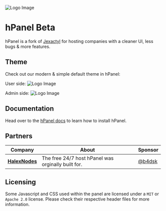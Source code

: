 ![Logo Image](https://cdn.discordapp.com/attachments/987734229469253674/1012682012072628244/jexbanner_1.png)

# hPanel Beta
hPanel is a fork of [Jexactyl](https://jexactyl.com) for hosting companies with a cleaner UI, less bugs & more features.

## Theme
Check out our modern & simple default theme in hPanel:

User side:
![Logo Image](https://cdn.discordapp.com/attachments/987734229469253674/1012679464251043962/unknown.png)

Admin side:
![Logo Image](https://cdn.discordapp.com/attachments/987734229469253674/1012744539510939749/unknown.png)

## Documentation
Head over to the [hPanel docs](https://docs.halexnodes.net) to learn how to install hPanel.

## Partners

| Company | About | Sponsor |
| ------- | ----- | ------- |
| [**HalexNodes**](https://halexnodes.net) | The free 24/7 host hPanel was orginally built for. | [@b4dsk](https://halexnodes.net) |

## Licensing
Some Javascript and CSS used within the panel are licensed under a `MIT` or `Apache 2.0` license. Please check their
respective header files for more information.
